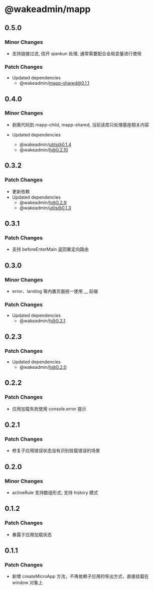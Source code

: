 # @wakeadmin/mapp

## 0.5.0

### Minor Changes

- 支持链接过滤, 绕开 qiankun 处理, 通常需要配合全局变量进行使用

### Patch Changes

- Updated dependencies
  - @wakeadmin/mapp-shared@0.1.1

## 0.4.0

### Minor Changes

- 剥离代码到 mapp-child, mapp-shared, 当前该库只处理基座相关内容

- Updated dependencies
  - @wakeadmin/utils@0.1.4
  - @wakeadmin/h@0.2.10

## 0.3.2

### Patch Changes

- 更新依赖
- Updated dependencies
  - @wakeadmin/h@0.2.9
  - @wakeadmin/utils@0.1.3

## 0.3.1

### Patch Changes

- 支持 beforeEnterMain 返回重定向路由

## 0.3.0

### Minor Changes

- error、landing 等内置页面统一使用 \_\_ 前缀

### Patch Changes

- Updated dependencies
  - @wakeadmin/h@0.2.1

## 0.2.3

### Patch Changes

- Updated dependencies
  - @wakeadmin/h@0.2.0

## 0.2.2

### Patch Changes

- 应用加载失败使用 console.error 提示

## 0.2.1

### Patch Changes

- 修复子应用错误状态没有识别挂载错误的场景

## 0.2.0

### Minor Changes

- activeRule 支持数组形式; 支持 history 模式

## 0.1.2

### Patch Changes

- 暴露子应用加载状态

## 0.1.1

### Patch Changes

- 新增 createMicroApp 方法，不再依赖子应用的导出方式，直接挂载在 window 对象上
